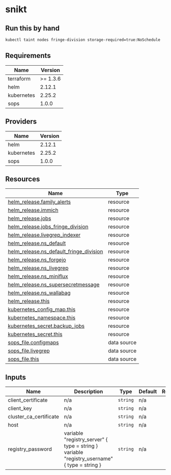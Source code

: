 # snikt

## Run this by hand

```bash
kubectl taint nodes fringe-division storage-required=true:NoSchedule
```

<!-- BEGIN_TF_DOCS -->
## Requirements

| Name | Version |
|------|---------|
| terraform | >= 1.3.6 |
| helm | 2.12.1 |
| kubernetes | 2.25.2 |
| sops | 1.0.0 |

## Providers

| Name | Version |
|------|---------|
| helm | 2.12.1 |
| kubernetes | 2.25.2 |
| sops | 1.0.0 |

## Resources

| Name | Type |
|------|------|
| [helm_release.family_alerts](https://registry.terraform.io/providers/hashicorp/helm/2.12.1/docs/resources/release) | resource |
| [helm_release.immich](https://registry.terraform.io/providers/hashicorp/helm/2.12.1/docs/resources/release) | resource |
| [helm_release.jobs](https://registry.terraform.io/providers/hashicorp/helm/2.12.1/docs/resources/release) | resource |
| [helm_release.jobs_fringe_division](https://registry.terraform.io/providers/hashicorp/helm/2.12.1/docs/resources/release) | resource |
| [helm_release.livegrep_indexer](https://registry.terraform.io/providers/hashicorp/helm/2.12.1/docs/resources/release) | resource |
| [helm_release.ns_default](https://registry.terraform.io/providers/hashicorp/helm/2.12.1/docs/resources/release) | resource |
| [helm_release.ns_default_fringe_division](https://registry.terraform.io/providers/hashicorp/helm/2.12.1/docs/resources/release) | resource |
| [helm_release.ns_forgejo](https://registry.terraform.io/providers/hashicorp/helm/2.12.1/docs/resources/release) | resource |
| [helm_release.ns_livegrep](https://registry.terraform.io/providers/hashicorp/helm/2.12.1/docs/resources/release) | resource |
| [helm_release.ns_miniflux](https://registry.terraform.io/providers/hashicorp/helm/2.12.1/docs/resources/release) | resource |
| [helm_release.ns_supersecretmessage](https://registry.terraform.io/providers/hashicorp/helm/2.12.1/docs/resources/release) | resource |
| [helm_release.ns_wallabag](https://registry.terraform.io/providers/hashicorp/helm/2.12.1/docs/resources/release) | resource |
| [helm_release.this](https://registry.terraform.io/providers/hashicorp/helm/2.12.1/docs/resources/release) | resource |
| [kubernetes_config_map.this](https://registry.terraform.io/providers/hashicorp/kubernetes/2.25.2/docs/resources/config_map) | resource |
| [kubernetes_namespace.this](https://registry.terraform.io/providers/hashicorp/kubernetes/2.25.2/docs/resources/namespace) | resource |
| [kubernetes_secret.backup_jobs](https://registry.terraform.io/providers/hashicorp/kubernetes/2.25.2/docs/resources/secret) | resource |
| [kubernetes_secret.this](https://registry.terraform.io/providers/hashicorp/kubernetes/2.25.2/docs/resources/secret) | resource |
| [sops_file.configmaps](https://registry.terraform.io/providers/carlpett/sops/1.0.0/docs/data-sources/file) | data source |
| [sops_file.livegrep](https://registry.terraform.io/providers/carlpett/sops/1.0.0/docs/data-sources/file) | data source |
| [sops_file.this](https://registry.terraform.io/providers/carlpett/sops/1.0.0/docs/data-sources/file) | data source |

## Inputs

| Name | Description | Type | Default | Required |
|------|-------------|------|---------|:--------:|
| client\_certificate | n/a | `string` | n/a | yes |
| client\_key | n/a | `string` | n/a | yes |
| cluster\_ca\_certificate | n/a | `string` | n/a | yes |
| host | n/a | `string` | n/a | yes |
| registry\_password | variable "registry\_server" { type = string }  variable "registry\_username" { type = string } | `string` | n/a | yes |
<!-- END_TF_DOCS -->
